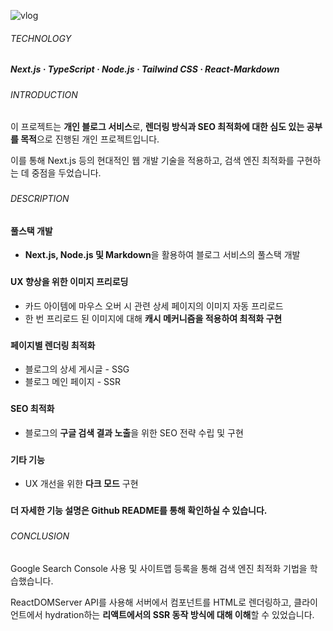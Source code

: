 ![vlog](https://github.com/jhchoi1182/portfolio/assets/116577489/70ed7fdb-ea95-42d1-ab02-091e3a961e05)

###### TECHNOLOGY

##### Next.js · TypeScript · Node.js · Tailwind CSS · React-Markdown

###

###### INTRODUCTION

이 프로젝트는 **개인 블로그 서비스**로, **렌더링 방식과 SEO 최적화에 대한 심도 있는 공부를 목적**으로 진행된 개인 프로젝트입니다.

이를 통해 Next.js 등의 현대적인 웹 개발 기술을 적용하고, 검색 엔진 최적화를 구현하는 데 중점을 두었습니다.

###

###### DESCRIPTION

#### 풀스택 개발

- **Next.js, Node.js 및 Markdown**을 활용하여 블로그 서비스의 풀스택 개발

###

#### UX 향상을 위한 이미지 프리로딩

- 카드 아이템에 마우스 오버 시 관련 상세 페이지의 이미지 자동 프리로드
- 한 번 프리로드 된 이미지에 대해 **캐시 메커니즘을 적용하여 최적화 구현**

###

#### 페이지별 렌더링 최적화

- 블로그의 상세 게시글 - SSG
- 블로그 메인 페이지 - SSR

###

#### SEO 최적화

- 블로그의 **구글 검색 결과 노출**을 위한 SEO 전략 수립 및 구현

###

#### 기타 기능

- UX 개선을 위한 **다크 모드** 구현

###

**더 자세한 기능 설명은 Github README를 통해 확인하실 수 있습니다.**

###

###### CONCLUSION

Google Search Console 사용 및 사이트맵 등록을 통해 검색 엔진 최적화 기법을 학습했습니다.

ReactDOMServer API를 사용해 서버에서 컴포넌트를 HTML로 렌더링하고, 클라이언트에서 hydration하는 **리액트에서의 SSR 동작 방식에 대해 이해**할 수 있었습니다.
